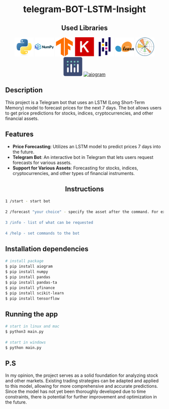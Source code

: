 <h1 align="center">telegram-BOT-LSTM-Insight</h1>

<h2 align="center">Used Libraries</h2>
<div align="center">
 <a href="https://www.python.org" target="_blank" rel="noreferrer" style="display: inline-block;"> 
   <img src="https://raw.githubusercontent.com/devicons/devicon/master/icons/python/python-original.svg" alt="python" width="60" height="60"/>
 </a>

 <a href="https://numpy.org/" target="_blank" rel="noreferrer" style="display: inline-block;">
   <img src="https://github.com/devicons/devicon/blob/master/icons/numpy/numpy-original-wordmark.svg" title="Numpy" alt="Numpy" width="60" height="60"/> 
 </a>

 <a href="https://www.tensorflow.org/" target="_blank" rel="noreferrer" style="display: inline-block;">
   <img src="https://github.com/devicons/devicon/blob/master/icons/tensorflow/tensorflow-original.svg" title="tensorflow" alt="tensorflow" width="60" height="60"> 
 </a>

 <a href="https://keras.io/" target="_blank" rel="noreferrer" style="display: inline-block;">
   <img src="https://github.com/devicons/devicon/blob/master/icons/keras/keras-original.svg" title="keras" alt="keras" width="60" height="60"> 
 </a>

 <a href="https://pandas.pydata.org/" target="_blank" rel="noreferrer" style="display: inline-block;">
   <img src="https://github.com/devicons/devicon/blob/master/icons/pandas/pandas-original.svg" title="Pandas" alt="Pandas" width="60" height="60"/> 
 </a>

 <a href="https://scikit-learn.org/" target="_blank" rel="noreferrer" style="display: inline-block;">
   <img src="https://github.com/devicons/devicon/blob/master/icons/scikitlearn/scikitlearn-original.svg" title="sklearn" alt="sklearn" width="60" height="60"/>
 </a>

 <a href="https://matplotlib.org/" target="_blank" rel="noreferrer" style="display: inline-block;">
   <img src="https://github.com/devicons/devicon/blob/master/icons/matplotlib/matplotlib-original.svg" title="matplotlib" alt="matplotlib" width="60" height="60"/>
 </a>

 <a href="https://plotly.com/" target="_blank" rel="noreferrer" style="display: inline-block;">
   <img src="https://github.com/devicons/devicon/blob/master/icons/plotly/plotly-original.svg" title="plotly" alt="plotly" width="60" height="60"/>
 </a>

 <a href="https://docs.aiogram.dev/en/latest/index.html" target="aiogram" style="display: inline-block;">
   <img src="https://docs.aiogram.dev/en/latest/_static/logo.png" alt="aiogram" width="60" height="60"/>
 </a>

</div>



## Description

This project is a Telegram bot that uses an LSTM (Long Short-Term Memory) model to forecast prices for the next 7 days. The bot allows users to get price predictions for stocks, indices, cryptocurrencies, and other financial assets.

## Features

- **Price Forecasting**: Utilizes an LSTM model to predict prices 7 days into the future.
- **Telegram Bot**: An interactive bot in Telegram that lets users request forecasts for various assets.
- **Support for Various Assets**: Forecasting for stocks, indices, cryptocurrencies, and other types of financial instruments.


<h2 align="center">Instructions</h2>

```bash
1 /start - start bot 

2 /forecast "your choice" - specify the asset after the command. For example: /forecast TSLA"

3 /info - list of what can be requested

4 /help - set commands to the bot
```

## Installation dependencies

````bash
# install package
$ pip install aiogram
$ pip install numpy
$ pip install pandas
$ pip install pandas-ta
$ pip install yfinance
$ pip install scikit-learn
$ pip install tensorflow

````
## Running the app

```bash
# start in linux and mac
$ python3 main.py

# start in windows 
$ python main.py
```

## P.S

<P>In my opinion, the project serves as a solid foundation for analyzing stock and other markets. Existing trading strategies can be adapted and applied to this model, allowing for more comprehensive and accurate predictions. Since the model has not yet been thoroughly developed due to time constraints, there is potential for further improvement and optimization in the future.</P>